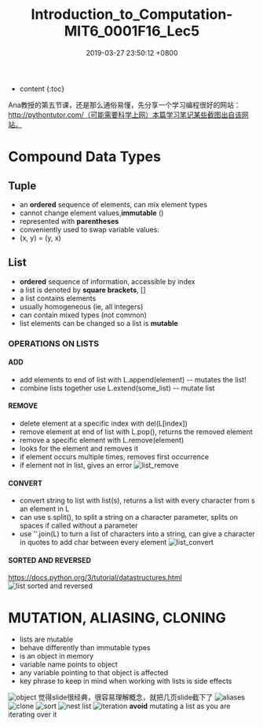 ﻿---
layout: post
title:  "Introduction_to_Computation-MIT6_0001F16_Lec5"
date:   2019-03-27 23:50:12 +0800
categories: Introduction_to_Computation
tags: Python 
---

* content
{:toc}

Ana教授的第五节课，还是那么通俗易懂，先分享一个学习编程很好的网站：http://pythontutor.com/（可能需要科学上网）本篇学习笔记某些截图出自该网站。

# Compound Data Types
## Tuple
- an **ordered** sequence of elements, can mix element types
- cannot change element values,**immutable** ()
- represented with **parentheses**
- conveniently used to swap variable values:
 - (x, y) = (y, x)

## List
- **ordered** sequence of information, accessible by index
- a list is denoted by **square brackets**, []
- a list contains elements
 - usually homogeneous (ie, all integers) 
 - can contain mixed types (not common)
- list elements can be changed so a list is **mutable**

### OPERATIONS ON LISTS
#### ADD
- add elements to end of list with L.append(element) -- mutates the list!
- combine lists together use L.extend(some_list) -- mutate list

#### REMOVE
- delete element at a specific index with del(L[index]) 
- remove element at end of list with L.pop(), returns the removed element
- remove a specific element with L.remove(element) 
 - looks for the element and removes it
 - if element occurs multiple times, removes first occurrence
 - if element not in list, gives an error
![list_remove][1]

#### CONVERT
- convert string to list with list(s), returns a list with every character from s an element in L
- can use s.split(), to split a string on a character parameter, splits on spaces if called without a parameter
- use ''.join(L) to turn a list of characters into a string, can give a character in quotes to add char between every element
![list_convert][2]

#### SORTED AND REVERSED
https://docs.python.org/3/tutorial/datastructures.html
![list sorted and reversed][3]

# MUTATION, ALIASING, CLONING
- lists are mutable
- behave differently than immutable types
- is an object in memory
- variable name points to object
- any variable pointing to that object is affected
- key phrase to keep in mind when working with lists is side effects

![object][4]
觉得slide很经典，很容易理解概念，就把几页slide截下了
![aliases][5]
![clone][6]
![sort][7]
![nest list][8]
![iteration][9]
**avoid** mutating a list as you are iterating over it


  [1]: http://static.zybuluo.com/xiaocorn/bj4dphakmod5iudzvyp5h0av/image.png
  [2]: http://static.zybuluo.com/xiaocorn/865tfh7c8d2hgiazy3ziyw3f/image.png
  [3]: http://static.zybuluo.com/xiaocorn/nc9m06bj1jqttrx9dg2wpzhx/image.png
  [4]: http://static.zybuluo.com/xiaocorn/ibachv24un1lpt2kb2l4yg9v/image.png
  [5]: http://static.zybuluo.com/xiaocorn/0aj7irbkswhbva3yb17ll414/image.png
  [6]: http://static.zybuluo.com/xiaocorn/5l66246lwgo4qq6ehl7stusp/image.png
  [7]: http://static.zybuluo.com/xiaocorn/s7qrbzlffseept4izlc0v8gk/image.png
  [8]: http://static.zybuluo.com/xiaocorn/yj3tke3ipkqtiastffxawj32/image.png
  [9]: http://static.zybuluo.com/xiaocorn/l61zz0yox1t9wizc14ffxt3e/image.png